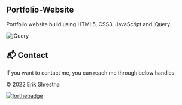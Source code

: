 ## Portfolio-Website
Portfolio website build using HTML5, CSS3, JavaScript and jQuery.




<img alt="jQuery" src="https://img.shields.io/badge/jquery-%230769AD.svg?style=for-the-badge&logo=jquery&logoColor=white"/>





<h2>📬 Contact</h2>


If you want to contact me, you can reach me through below handles.


© 2022 Erik Shrestha


[![forthebadge](https://forthebadge.com/images/badges/built-with-love.svg)](https://forthebadge.com)
